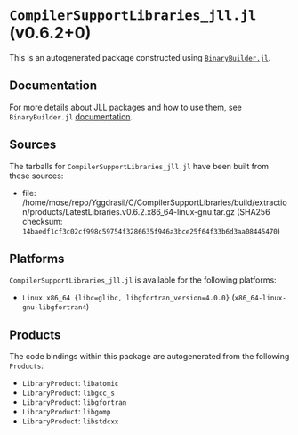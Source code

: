 # `CompilerSupportLibraries_jll.jl` (v0.6.2+0)

This is an autogenerated package constructed using [`BinaryBuilder.jl`](https://github.com/JuliaPackaging/BinaryBuilder.jl).

## Documentation

For more details about JLL packages and how to use them, see `BinaryBuilder.jl` [documentation](https://docs.binarybuilder.org/stable/jll/).

## Sources

The tarballs for `CompilerSupportLibraries_jll.jl` have been built from these sources:

* file: /home/mose/repo/Yggdrasil/C/CompilerSupportLibraries/build/extraction/products/LatestLibraries.v0.6.2.x86_64-linux-gnu.tar.gz (SHA256 checksum: `14baedf1cf3c02cf998c59754f3286635f946a3bce25f64f33b6d3aa08445470`)

## Platforms

`CompilerSupportLibraries_jll.jl` is available for the following platforms:

* `Linux x86_64 {libc=glibc, libgfortran_version=4.0.0}` (`x86_64-linux-gnu-libgfortran4`)

## Products

The code bindings within this package are autogenerated from the following `Products`:

* `LibraryProduct`: `libatomic`
* `LibraryProduct`: `libgcc_s`
* `LibraryProduct`: `libgfortran`
* `LibraryProduct`: `libgomp`
* `LibraryProduct`: `libstdcxx`
